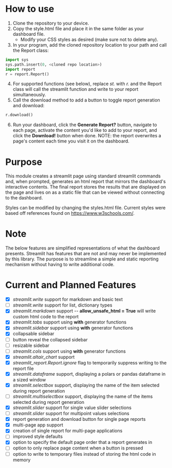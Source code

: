 # How to use
1. Clone the repository to your device.
2. Copy the style.html file and place it in the same folder as your dashboard file.
    - Modify your CSS styles as desired (make sure not to delete any).
3. In your program, add the cloned repository location to your path and call the Report class:
```python
import sys
sys.path.insert(0, <cloned repo location>)
import report
r = report.Report()
```
4. For supported functions (see below), replace _st._ with _r._ and the Report class will call the streamlit function and write to your report simultaneously.
5. Call the download method to add a button to toggle report generation and download: 
```python
r.download()
```
6. Run your dashboard, click the **Generate Report?** button, navigate to each page, activate the content you'd like to add to your report, and click the **Download!** button when done. NOTE: the report overwrites a page's content each time you visit it on the dashboard.

# Purpose
This module creates a streamlit page using standard streamlit commands and, when prompted, generates an html report that mirrors the dashboard's interactive contents. The final report stores the results that are displayed on the page and lives on as a static file that can be viewed without connecting to the dashboard.

Styles can be modified by changing the styles.html file. Current styles were based off references found on https://www.w3schools.com/.
 
# Note
The below features are simplified representations of what the dashboard presents. Streamlit has features that are not and may never be implemented by this library. The purpose is to streamline a simple and static reporting mechanism without having to write additional code. 

# Current and Planned Features
- [x] _streamlit.write_ support for markdown and basic text
- [ ] _streamlit.write_ support for list, dictionary types
- [x] _streamlit.markdown_ support -- **allow_unsafe_html = True** will write custom html code to the report
- [x] _streamlit.tabs_ support using **with** generator functions
- [x] _streamlit.sidebar_ support using **with** generator functions
- [x] collapsable sidebar
- [ ] button reveal the collapsed sidebar
- [ ] resizable sidebar
- [ ] _streamlit.cols_ support using **with** generator functions
- [x] _streamlit.altair_chart_ support
- [x] _streamlit_report.Report.ignore_ flag to temporarily suppress writing to the report file
- [x] _streamlit.dataframe_ support, displaying a polars or pandas dataframe in a sized window
- [x] _streamlit.selectbox_ support, displaying the name of the item selected during report generation
- [ ] _streamlit.multiselectbox_ support, displaying the name of the items selected during report generation
- [x] _streamlit.slider_ support for single value slider selections
- [ ] _streamlit.slider_ support for multipoint values selections
- [x] report generation and download button for single page reports
- [x] multi-page app support
- [x] creation of single report for multi-page applications
- [ ] improved style defaults
- [x] option to specify the default page order that a report generates in
- [ ] option to only replace page content when a button is pressed
- [ ] option to write to temporary files instead of storing the html code in memory
